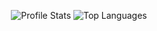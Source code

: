 <!-- https://github.com/anuraghazra/github-readme-stats -->

<!-- Profile Overview -->
<p align='center'>
	<img alt='Profile Stats' src='https://github-readme-stats.vercel.app/api?username=T3Lakuna&count_private=true&show_icons=true&theme=tokyonight&include_all_commits=true' />
	<img alt='Top Languages' src='https://github-readme-stats.vercel.app/api/top-langs/?username=T3Lakuna&langs_count=10&layout=compact&theme=tokyonight' />
</p>
